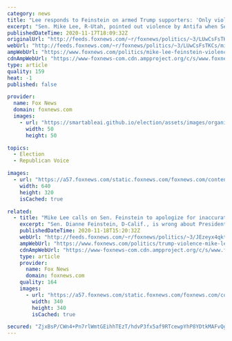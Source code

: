 ```yaml
---
category: news
title: "Lee responds to Feinstein on armed Trump supporters: 'Only violence that I'm aware of' was from Antifa"
excerpt: "Sen. Mike Lee, R-Utah, pointed out violence by Antifa when Sen. Dianne Feinstein, D-Calif., implied that President Trump's tweets incite violence and seemed to advocate for more censorship of the president on social media during a hearing with big tech CEOs."
publishedDateTime: 2020-11-17T18:09:32Z
originalUrl: "http://feeds.foxnews.com/~r/foxnews/politics/~3/LUwCsFsTKCs/mike-lee-feinstein-violence-antifa-trump-tech-senate"
webUrl: "http://feeds.foxnews.com/~r/foxnews/politics/~3/LUwCsFsTKCs/mike-lee-feinstein-violence-antifa-trump-tech-senate"
ampWebUrl: "https://www.foxnews.com/politics/mike-lee-feinstein-violence-antifa-trump-tech-senate.amp"
cdnAmpWebUrl: "https://www-foxnews-com.cdn.ampproject.org/c/s/www.foxnews.com/politics/mike-lee-feinstein-violence-antifa-trump-tech-senate.amp"
type: article
quality: 159
heat: -1
published: false

provider:
  name: Fox News
  domain: foxnews.com
  images:
    - url: "https://smartableai.github.io/election/assets/images/organizations/foxnews.com-50x50.jpg"
      width: 50
      height: 50

topics:
  - Election
  - Republican Voice

images:
  - url: "https://a57.foxnews.com/static.foxnews.com/foxnews.com/content/uploads/2020/11/640/320/25d31656-AP20322568207291.jpg?ve=1&tl=1"
    width: 640
    height: 320
    isCached: true

related:
  - title: "Mike Lee calls on Sen. Feinstein to apologize for inaccurate claim of Trump inciting violence"
    excerpt: "Sen. Dianne Feinstein, D-Calif., is wrong about President Trump's tweets inciting violence, Sen. Mike Lee, R-Utah, said Wednesday."
    publishedDateTime: 2020-11-18T15:20:32Z
    webUrl: "http://feeds.foxnews.com/~r/foxnews/politics/~3/JEzeyx4qktI/trump-violence-mike-lee-feinstein-friends"
    ampWebUrl: "https://www.foxnews.com/politics/trump-violence-mike-lee-feinstein-friends.amp"
    cdnAmpWebUrl: "https://www-foxnews-com.cdn.ampproject.org/c/s/www.foxnews.com/politics/trump-violence-mike-lee-feinstein-friends.amp"
    type: article
    provider:
      name: Fox News
      domain: foxnews.com
    quality: 164
    images:
      - url: "https://a57.foxnews.com/static.foxnews.com/foxnews.com/content/uploads/2020/10/340/340/image-5.png?ve=1&tl=1"
        width: 340
        height: 340
        isCached: true

secured: "ZjxBsP/CWn4+Pn7rlWmtGEihhTEzT/hdvP3fx5af9RTcewpYhP8YDtkMAFvQgGuW6XKvYIhT1yHPEQvvWu2ahlxBzhYJ8UmPUTU/nCzQOpJivwwkuNvge8HKww4dKojyzOZ7LAhhffULkKcp+nA7XBn8kQ+myb6VmsMAOhuZidLCKmCjmPu9Y/gU+DYAaRCH9lTgp78e/sbQt9qKajHwh1meC08IXcjTApNJJc6YWR/jSsOHO+ZzhAlG4q54vHuD05pCwK3YQHw7D1OY4iL+gAEauRC1pEBMe4gGFtfrNgyEPyGBkPPdwDAFmW0x0MOhxbtkLzQyFWRvhnrf1zesrJeROBep+sb5x3AzootA8QI=;ENaZJ6RdB4f+P9CSAuIRWA=="
---
```


